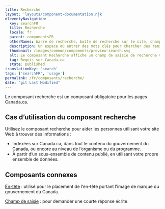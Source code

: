 ```yaml
---
title: Recherche
layout: 'layouts/component-documentation.njk'
eleventyNavigation:
  key: searchFR
  title: Recherche
  locale: fr
  parent: componentsFR
  otherNames: barre de recherche, boîte de recherche sur le site, champ de recherche.
  description: Un espace où entrer des mots clés pour chercher des renseignements pertinents.
  thumbnail: /images/common/components/preview-search.svg
  alt: Le composant Recherche affiche un champ de saisie de recherche vide avec un curseur à l'intérieur. À la fin du champ de saisie se trouve un rectangle bleu foncé comprenant un bouton avec une icône de loupe.
  tag: Requis sur Canada.ca
  state: published
translationKey: 'search'
tags: ['searchFR', 'usage']
permalink: /fr/composants/recherche/
date: "git Last Modified"
---
```

Le composant recherche est un composant obligatoire pour les pages Canada.ca.

## Cas d’utilisation du composant recherche

Utilisez le composant recherche pour aider les personnes utilisant votre site Web à trouver des informations :

- Indexées sur Canada.ca, dans tout le contenu du gouvernement du Canada, ou encore au niveau de l’organisme ou du programme.
- À partir d’un sous-ensemble de contenu publié, en utilisant votre propre ensemble de données.

<article class="bg-full-width bg-primary text-light pt-600 pb-300 my-600">
  <h2 class="mt-0 mb-300">Composants connexes</h2>

<a href="{{ links.header }}" class="link-light">En-tête</a> : utilisé pour le placement de l'en-tête portant l'image de marque du gouvernement du Canada.

<a href="{{ links.input }}" class="link-light">Champ de saisie</a> : pour demander une courte réponse écrite.

</article>
